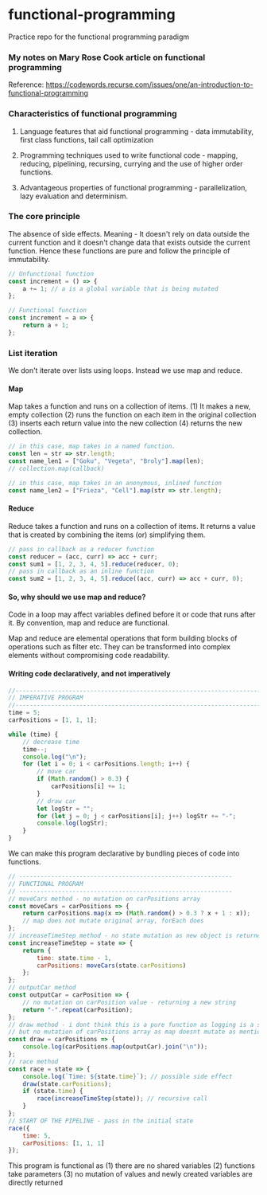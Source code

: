 # functional-programming

Practice repo for the functional programming paradigm

### My notes on Mary Rose Cook article on functional programming

Reference: https://codewords.recurse.com/issues/one/an-introduction-to-functional-programming

### Characteristics of functional programming

1. Language features that aid functional programming - data immutability, first class functions, tail call optimization

2. Programming techniques used to write functional code - mapping, reducing, pipelining, recursing, currying and the use of higher order functions.

3. Advantageous properties of functional programming - parallelization, lazy evaluation and determinism.

### The core principle

The absence of side effects.
Meaning - It doesn't rely on data outside the current function and it doesn't change data that exists outside the current function.
Hence these functions are pure and follow the principle of immutability.

```javascript
// Unfunctional function
const increment = () => {
    a += 1; // a is a global variable that is being mutated
};
```

```javascript
// Functional function
const increment = a => {
    return a + 1;
};
```

### List iteration

We don't iterate over lists using loops. Instead we use map and reduce.

#### Map

Map takes a function and runs on a collection of items. (1) It makes a new, empty collection (2) runs the function on each item in the original collection (3) inserts each return value into the new collection (4) returns the new collection.

```javascript
// in this case, map takes in a named function.
const len = str => str.length;
const name_len1 = ["Goku", "Vegeta", "Broly"].map(len);
// collection.map(callback)
```

```javascript
// in this case, map takes in an anonymous, inlined function
const name_len2 = ["Frieza", "Cell"].map(str => str.length);
```

#### Reduce

Reduce takes a function and runs on a collection of items.
It returns a value that is created by combining the items (or) simplifying them.

```javascript
// pass in callback as a reducer function
const reducer = (acc, curr) => acc + curr;
const sum1 = [1, 2, 3, 4, 5].reduce(reducer, 0);
// pass in callback as an inline function
const sum2 = [1, 2, 3, 4, 5].reduce((acc, curr) => acc + curr, 0);
```

#### So, why should we use map and reduce?

Code in a loop may affect variables defined before it or code that runs after it. By convention, map and reduce are functional.

Map and reduce are elemental operations that form building blocks of operations such as filter etc. They can be transformed into complex elements without compromising code readability.

#### Writing code declaratively, and not imperatively

```javascript
//------------------------------------------------------------------------
// IMPERATIVE PROGRAM
//------------------------------------------------------------------------
time = 5;
carPositions = [1, 1, 1];

while (time) {
    // decrease time
    time--;
    console.log("\n");
    for (let i = 0; i < carPositions.length; i++) {
        // move car
        if (Math.random() > 0.3) {
            carPositions[i] += 1;
        }
        // draw car
        let logStr = "";
        for (let j = 0; j < carPositions[i]; j++) logStr += "-";
        console.log(logStr);
    }
}
```

We can make this program declarative by bundling pieces of code into functions.

```javascript
// ------------------------------------------------------------
// FUNCTIONAL PROGRAM
// ------------------------------------------------------------
// moveCars method - no mutation on carPositions array
const moveCars = carPositions => {
    return carPositions.map(x => (Math.random() > 0.3 ? x + 1 : x));
    // map does not mutate original array, forEach does
};
// increaseTimeStep method - no state mutation as new object is returned
const increaseTimeStep = state => {
    return {
        time: state.time - 1,
        carPositions: moveCars(state.carPositions)
    };
};
// outputCar method
const outputCar = carPosition => {
    // no mutation on carPosition value - returning a new string
    return "-".repeat(carPosition);
};
// draw method - i dont think this is a pure function as logging is a side effect, maybe?
// but no mutation of carPositions array as map doesnt mutate as mentioned before
const draw = carPositions => {
    console.log(carPositions.map(outputCar).join("\n"));
};
// race method
const race = state => {
    console.log(`Time: ${state.time}`); // possible side effect
    draw(state.carPositions);
    if (state.time) {
        race(increaseTimeStep(state)); // recursive call
    }
};
// START OF THE PIPELINE - pass in the initial state
race({
    time: 5,
    carPositions: [1, 1, 1]
});
```

This program is functional as (1) there are no shared variables (2) functions take parameters (3) no mutation of values and newly created variables are directly returned

